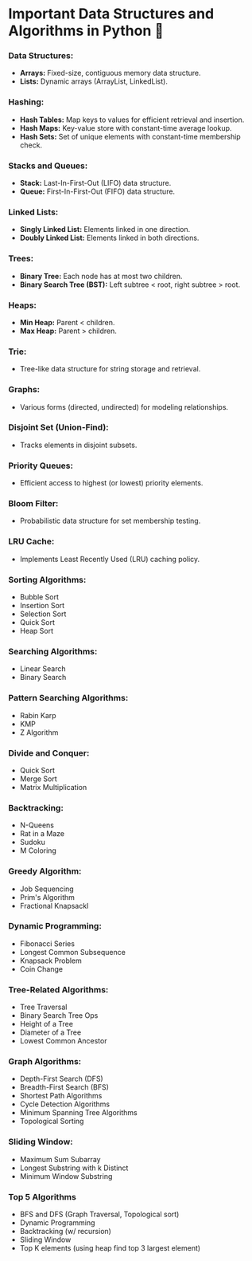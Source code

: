# Important Data Structures and Algorithms in Python 🎉

### Data Structures:
- **Arrays:** Fixed-size, contiguous memory data structure.
- **Lists:** Dynamic arrays (ArrayList, LinkedList).

### Hashing:
- **Hash Tables:** Map keys to values for efficient retrieval and insertion.
- **Hash Maps:** Key-value store with constant-time average lookup.
- **Hash Sets:** Set of unique elements with constant-time membership check.

### Stacks and Queues:
- **Stack:** Last-In-First-Out (LIFO) data structure.
- **Queue:** First-In-First-Out (FIFO) data structure.

### Linked Lists:
- **Singly Linked List:** Elements linked in one direction.
- **Doubly Linked List:** Elements linked in both directions.

### Trees:
- **Binary Tree:** Each node has at most two children.
- **Binary Search Tree (BST):** Left subtree < root, right subtree > root.

### Heaps:
- **Min Heap:** Parent < children.
- **Max Heap:** Parent > children.

### Trie:
- Tree-like data structure for string storage and retrieval.

### Graphs:
- Various forms (directed, undirected) for modeling relationships.

### Disjoint Set (Union-Find):
- Tracks elements in disjoint subsets.

### Priority Queues:
- Efficient access to highest (or lowest) priority elements.

### Bloom Filter:
- Probabilistic data structure for set membership testing.

### LRU Cache:
- Implements Least Recently Used (LRU) caching policy.

### Sorting Algorithms:
- Bubble Sort
- Insertion Sort
- Selection Sort
- Quick Sort
- Heap Sort

### Searching Algorithms:
- Linear Search
- Binary Search

### Pattern Searching Algorithms:
- Rabin Karp
- KMP
- Z Algorithm

### Divide and Conquer:
- Quick Sort
- Merge Sort
- Matrix Multiplication

### Backtracking:
- N-Queens
- Rat in a Maze
- Sudoku
- M Coloring

### Greedy Algorithm:
- Job Sequencing
- Prim's Algorithm
- Fractional Knapsackl

### Dynamic Programming:
- Fibonacci Series
- Longest Common Subsequence
- Knapsack Problem
- Coin Change

### Tree-Related Algorithms:
- Tree Traversal
- Binary Search Tree Ops
- Height of a Tree
- Diameter of a Tree
- Lowest Common Ancestor

### Graph Algorithms:
- Depth-First Search (DFS)
- Breadth-First Search (BFS)
- Shortest Path Algorithms
- Cycle Detection Algorithms
- Minimum Spanning Tree Algorithms
- Topological Sorting

### Sliding Window:
- Maximum Sum Subarray
- Longest Substring with k Distinct
- Minimum Window Substring

### Top 5 Algorithms
- BFS and DFS (Graph Traversal, Topological sort)
- Dynamic Programming
- Backtracking (w/ recursion)
- Sliding Window
- Top K elements (using heap find top 3 largest element)